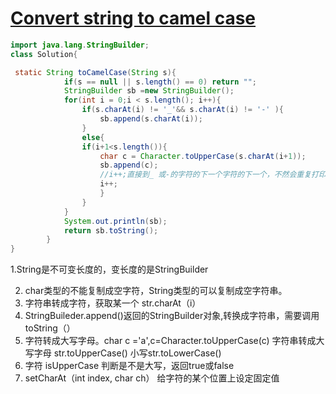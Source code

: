 # [Convert string to camel case](https://www.codewars.com/kata/convert-string-to-camel-case/train/java)
```java
import java.lang.StringBuilder;
class Solution{

 static String toCamelCase(String s){
            if(s == null || s.length() == 0) return "";
            StringBuilder sb =new StringBuilder();
            for(int i = 0;i < s.length(); i++){
                if(s.charAt(i) != '_'&& s.charAt(i) != '-' ){
                    sb.append(s.charAt(i));
                }
                else{
                if(i+1<s.length()){
                    char c = Character.toUpperCase(s.charAt(i+1));
                    sb.append(c);
                    //i++;直接到_ 或-的字符的下一个字符的下一个，不然会重复打印_ 或-的字符的下一个字符
                    i++;
                    }
                }
            }
            System.out.println(sb);
            return sb.toString();
        }
}
```


1.String是不可变长度的，变长度的是StringBuilder

2. char类型的不能复制成空字符，String类型的可以复制成空字符串。
3. 字符串转成字符，获取某一个  str.charAt（i）
4. StringBuileder.append()返回的StringBuilder对象,转换成字符串，需要调用toString（）
5. 字符转成大写字母。char c ='a',c=Character.toUpperCase(c)
  字符串转成大写字母 str.toUpperCase()  小写str.toLowerCase()
6. 字符  isUpperCase 判断是不是大写，返回true或false
7. setCharAt（int index, char ch）
  给字符的某个位置上设定固定值

